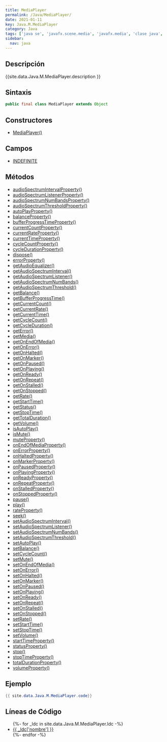 ```yaml
---
title: MediaPlayer
permalink: /Java/MediaPlayer/
date: 2021-01-11
key: Java.M.MediaPlayer
category: Java
tags: ['java se', 'javafx.scene.media', 'javafx.media', 'clase java', 'JavaFX 2.0']
sidebar: 
  nav: java
---
```


## Descripción
{{site.data.Java.M.MediaPlayer.description }}

## Sintaxis
~~~java
public final class MediaPlayer extends Object
~~~

## Constructores
* [MediaPlayer()](/Java/MediaPlayer/MediaPlayer/)

## Campos
* [INDEFINITE](/Java/MediaPlayer/INDEFINITE)

## Métodos
* [audioSpectrumIntervalProperty()](/Java/MediaPlayer/audioSpectrumIntervalProperty)
* [audioSpectrumListenerProperty()](/Java/MediaPlayer/audioSpectrumListenerProperty)
* [audioSpectrumNumBandsProperty()](/Java/MediaPlayer/audioSpectrumNumBandsProperty)
* [audioSpectrumThresholdProperty()](/Java/MediaPlayer/audioSpectrumThresholdProperty)
* [autoPlayProperty()](/Java/MediaPlayer/autoPlayProperty)
* [balanceProperty()](/Java/MediaPlayer/balanceProperty)
* [bufferProgressTimeProperty()](/Java/MediaPlayer/bufferProgressTimeProperty)
* [currentCountProperty()](/Java/MediaPlayer/currentCountProperty)
* [currentRateProperty()](/Java/MediaPlayer/currentRateProperty)
* [currentTimeProperty()](/Java/MediaPlayer/currentTimeProperty)
* [cycleCountProperty()](/Java/MediaPlayer/cycleCountProperty)
* [cycleDurationProperty()](/Java/MediaPlayer/cycleDurationProperty)
* [dispose()](/Java/MediaPlayer/dispose)
* [errorProperty()](/Java/MediaPlayer/errorProperty)
* [getAudioEqualizer()](/Java/MediaPlayer/getAudioEqualizer)
* [getAudioSpectrumInterval()](/Java/MediaPlayer/getAudioSpectrumInterval)
* [getAudioSpectrumListener()](/Java/MediaPlayer/getAudioSpectrumListener)
* [getAudioSpectrumNumBands()](/Java/MediaPlayer/getAudioSpectrumNumBands)
* [getAudioSpectrumThreshold()](/Java/MediaPlayer/getAudioSpectrumThreshold)
* [getBalance()](/Java/MediaPlayer/getBalance)
* [getBufferProgressTime()](/Java/MediaPlayer/getBufferProgressTime)
* [getCurrentCount()](/Java/MediaPlayer/getCurrentCount)
* [getCurrentRate()](/Java/MediaPlayer/getCurrentRate)
* [getCurrentTime()](/Java/MediaPlayer/getCurrentTime)
* [getCycleCount()](/Java/MediaPlayer/getCycleCount)
* [getCycleDuration()](/Java/MediaPlayer/getCycleDuration)
* [getError()](/Java/MediaPlayer/getError)
* [getMedia()](/Java/MediaPlayer/getMedia)
* [getOnEndOfMedia()](/Java/MediaPlayer/getOnEndOfMedia)
* [getOnError()](/Java/MediaPlayer/getOnError)
* [getOnHalted()](/Java/MediaPlayer/getOnHalted)
* [getOnMarker()](/Java/MediaPlayer/getOnMarker)
* [getOnPaused()](/Java/MediaPlayer/getOnPaused)
* [getOnPlaying()](/Java/MediaPlayer/getOnPlaying)
* [getOnReady()](/Java/MediaPlayer/getOnReady)
* [getOnRepeat()](/Java/MediaPlayer/getOnRepeat)
* [getOnStalled()](/Java/MediaPlayer/getOnStalled)
* [getOnStopped()](/Java/MediaPlayer/getOnStopped)
* [getRate()](/Java/MediaPlayer/getRate)
* [getStartTime()](/Java/MediaPlayer/getStartTime)
* [getStatus()](/Java/MediaPlayer/getStatus)
* [getStopTime()](/Java/MediaPlayer/getStopTime)
* [getTotalDuration()](/Java/MediaPlayer/getTotalDuration)
* [getVolume()](/Java/MediaPlayer/getVolume)
* [isAutoPlay()](/Java/MediaPlayer/isAutoPlay)
* [isMute()](/Java/MediaPlayer/isMute)
* [muteProperty()](/Java/MediaPlayer/muteProperty)
* [onEndOfMediaProperty()](/Java/MediaPlayer/onEndOfMediaProperty)
* [onErrorProperty()](/Java/MediaPlayer/onErrorProperty)
* [onHaltedProperty()](/Java/MediaPlayer/onHaltedProperty)
* [onMarkerProperty()](/Java/MediaPlayer/onMarkerProperty)
* [onPausedProperty()](/Java/MediaPlayer/onPausedProperty)
* [onPlayingProperty()](/Java/MediaPlayer/onPlayingProperty)
* [onReadyProperty()](/Java/MediaPlayer/onReadyProperty)
* [onRepeatProperty()](/Java/MediaPlayer/onRepeatProperty)
* [onStalledProperty()](/Java/MediaPlayer/onStalledProperty)
* [onStoppedProperty()](/Java/MediaPlayer/onStoppedProperty)
* [pause()](/Java/MediaPlayer/pause)
* [play()](/Java/MediaPlayer/play)
* [rateProperty()](/Java/MediaPlayer/rateProperty)
* [seek()](/Java/MediaPlayer/seek)
* [setAudioSpectrumInterval()](/Java/MediaPlayer/setAudioSpectrumInterval)
* [setAudioSpectrumListener()](/Java/MediaPlayer/setAudioSpectrumListener)
* [setAudioSpectrumNumBands()](/Java/MediaPlayer/setAudioSpectrumNumBands)
* [setAudioSpectrumThreshold()](/Java/MediaPlayer/setAudioSpectrumThreshold)
* [setAutoPlay()](/Java/MediaPlayer/setAutoPlay)
* [setBalance()](/Java/MediaPlayer/setBalance)
* [setCycleCount()](/Java/MediaPlayer/setCycleCount)
* [setMute()](/Java/MediaPlayer/setMute)
* [setOnEndOfMedia()](/Java/MediaPlayer/setOnEndOfMedia)
* [setOnError()](/Java/MediaPlayer/setOnError)
* [setOnHalted()](/Java/MediaPlayer/setOnHalted)
* [setOnMarker()](/Java/MediaPlayer/setOnMarker)
* [setOnPaused()](/Java/MediaPlayer/setOnPaused)
* [setOnPlaying()](/Java/MediaPlayer/setOnPlaying)
* [setOnReady()](/Java/MediaPlayer/setOnReady)
* [setOnRepeat()](/Java/MediaPlayer/setOnRepeat)
* [setOnStalled()](/Java/MediaPlayer/setOnStalled)
* [setOnStopped()](/Java/MediaPlayer/setOnStopped)
* [setRate()](/Java/MediaPlayer/setRate)
* [setStartTime()](/Java/MediaPlayer/setStartTime)
* [setStopTime()](/Java/MediaPlayer/setStopTime)
* [setVolume()](/Java/MediaPlayer/setVolume)
* [startTimeProperty()](/Java/MediaPlayer/startTimeProperty)
* [statusProperty()](/Java/MediaPlayer/statusProperty)
* [stop()](/Java/MediaPlayer/stop)
* [stopTimeProperty()](/Java/MediaPlayer/stopTimeProperty)
* [totalDurationProperty()](/Java/MediaPlayer/totalDurationProperty)
* [volumeProperty()](/Java/MediaPlayer/volumeProperty)

## Ejemplo
~~~java
{{ site.data.Java.M.MediaPlayer.code}}
~~~

## Líneas de Código
<ul>
{%- for _ldc in site.data.Java.M.MediaPlayer.ldc -%}
   <li>
       <a href="{{_ldc['url'] }}">{{ _ldc['nombre'] }}</a>
   </li>
{%- endfor -%}
</ul>
